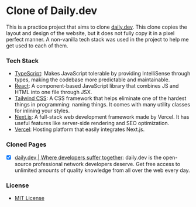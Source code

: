 # Clone of Daily.dev

This is a practice project that aims to clone [daily.dev](https://daily.dev/). This clone copies the layout and design of the website, but it does not fully copy it in a pixel perfect manner. A non-vanilla tech stack was used in the project to help me get used to each of them.

### Tech Stack

* [TypeScript](https://www.typescriptlang.org/): Makes JavaScript tolerable by providing IntelliSense through types, making the codebase more predictable and maintainable.
* [React](https://react.dev/): A component-based JavaScript library that combines JS and HTML into one file through JSX.
* [Tailwind CSS](https://tailwindcss.com/): A CSS framework that helps eliminate one of the hardest things in programming: naming things. It comes with many utility classes for inlining your styles.
* [Next.js](https://nextjs.org/): A full-stack web development framework made by Vercel. It has useful features like server-side rendering and SEO optimization.
* [Vercel](https://vercel.com/): Hosting platform that easily integrates Next.js.

### Cloned Pages

- [x] [daily.dev | Where developers suffer together](https://daily-dev-clone-enetwarch.vercel.app/): daily.dev is the open-source professional network developers deserve. Get free access to unlimited amounts of quality knowledge from all over the web every day.

### License

* [MIT License](LICENSE)
